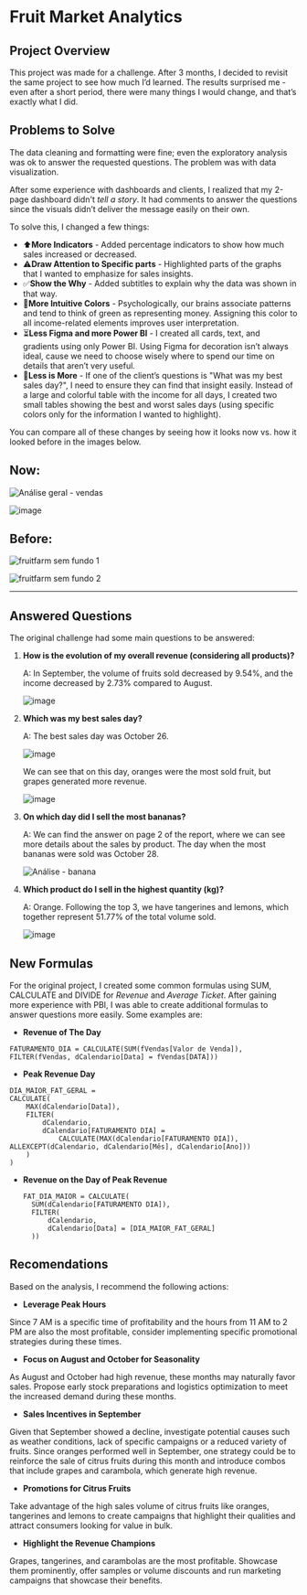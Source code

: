 # Fruit Market Analytics

## Project Overview
This project was made for a challenge. After 3 months, I decided to revisit the same project to see how much I’d learned. The results surprised me - even after a short period, there were many things I would change, and that’s exactly what I did.

## Problems to Solve

The data cleaning and formatting were fine; even the exploratory analysis was ok to answer the requested questions. The problem was with data visualization.

After some experience with dashboards and clients, I realized that my 2-page dashboard didn't *tell a story*. It had comments to answer the questions since the visuals didn’t deliver the message easily on their own.

To solve this, I changed a few things:

- ⬆️**More Indicators** - Added percentage indicators to show how much sales increased or decreased.
- ⚠️**Draw Attention to Specific parts** - Highlighted parts of the graphs that I wanted to emphasize for sales insights.
- ✅**Show the Why** - Added subtitles to explain why the data was shown in that way.
- 💸**More Intuitive Colors** - Psychologically, our brains associate patterns and tend to think of green as representing money. Assigning this color to all income-related elements improves user interpretation.
- ⏳**Less Figma and more Power BI** -  I created all cards, text, and gradients using only Power BI. Using Figma for decoration isn’t always ideal, cause we need to choose wisely where to spend our time on details that aren’t very useful.
- 🔎**Less is More** - If one of the client’s questions is "What was my best sales day?", I need to ensure they can find that insight easily. Instead of a large and colorful table with the income for all days, I created two small tables showing the best and worst sales days (using specific colors only for the information I wanted to highlight).


You can compare all of these changes by seeing how it looks now vs. how it looked before in the images below.

## Now:
![Análise geral - vendas](https://github.com/user-attachments/assets/940f6148-61e4-4d34-ad5c-8dc607dde392)

![image](https://github.com/user-attachments/assets/159d1d88-6ff0-473c-a3d5-f40751fb1db5)

## Before:
![fruitfarm sem fundo 1](https://github.com/user-attachments/assets/235178a5-78a4-44a8-bdb6-1c4d8f2cdf1a)

![fruitfarm sem fundo 2](https://github.com/user-attachments/assets/f12d4e53-ae5a-4ffb-bd38-9025cd392fef)

------------------------

## Answered Questions

The original challenge had some main questions to be answered:

1. **How is the evolution of my overall revenue (considering all products)?**

   A: In September, the volume of fruits sold decreased by 9.54%, and the income decreased by 2.73% compared to August.
   
   ![image](https://github.com/user-attachments/assets/aed2508c-4f18-4018-a897-5f6c41c8dacd)

2. **Which was my best sales day?**

   A: The best sales day was October 26.
   
   ![image](https://github.com/user-attachments/assets/764a9b5f-08c3-438a-b724-07213239a875)

   We can see that on this day, oranges were the most sold fruit, but grapes generated more revenue.
 
   ![image](https://github.com/user-attachments/assets/d9096906-3400-4f36-86c0-9d8e4131625f)

4. **On which day did I sell the most bananas?**
   
   A: We can find the answer on page 2 of the report, where we can see more details about the sales by product. The day when the most bananas were sold was October 28.

   ![Análise - banana](https://github.com/user-attachments/assets/c87913c1-b74c-449c-a5d5-05e01cbd281e)

5. **Which product do I sell in the highest quantity (kg)?**

   A: Orange. Following the top 3, we have tangerines and lemons, which together represent 51.77% of the total volume sold.

   ![image](https://github.com/user-attachments/assets/e339b6d3-a6cd-47a7-9ab1-04eabd23a3df)

## New Formulas

For the original project, I created some common formulas using SUM, CALCULATE and DIVIDE for *Revenue* and *Average Ticket*. After gaining more experience with PBI, I was able to create additional formulas to answer questions more easily. Some examples are:

- **Revenue of The Day**
  
```DAX
FATURAMENTO_DIA = CALCULATE(SUM(fVendas[Valor de Venda]), FILTER(fVendas, dCalendario[Data] = fVendas[DATA]))
```

- **Peak Revenue Day**

```DAX
DIA_MAIOR_FAT_GERAL = 
CALCULATE(
    MAX(dCalendario[Data]), 
    FILTER(
        dCalendario,
        dCalendario[FATURAMENTO DIA] = 
            CALCULATE(MAX(dCalendario[FATURAMENTO DIA]), ALLEXCEPT(dCalendario, dCalendario[Mês], dCalendario[Ano]))
    )
)
```

- **Revenue on the Day of Peak Revenue**
  ```DAX
  FAT_DIA_MAIOR = CALCULATE(
    SUM(dCalendario[FATURAMENTO DIA]),
    FILTER(
        dCalendario,
        dCalendario[Data] = [DIA_MAIOR_FAT_GERAL]
    ))
  ```

## Recomendations

Based on the analysis, I recommend the following actions:

- **Leverage Peak Hours**

Since 7 AM is a specific time of profitability and the hours from 11 AM to 2 PM are also the most profitable, consider implementing specific promotional strategies during these times.

- **Focus on August and October for Seasonality**

As August and October had high revenue, these months may naturally favor sales. Propose early stock preparations and logistics optimization to meet the increased demand during these months.

- **Sales Incentives in September**

Given that September showed a decline, investigate potential causes such as weather conditions, lack of specific campaigns or a reduced variety of fruits. Since oranges performed well in September, one strategy could be to reinforce the sale of citrus fruits during this month and introduce combos that include grapes and carambola, which generate high revenue.

 - **Promotions for Citrus Fruits**

Take advantage of the high sales volume of citrus fruits like oranges, tangerines and lemons to create campaigns that highlight their qualities and attract consumers looking for value in bulk.

- **Highlight the Revenue Champions**

Grapes, tangerines, and carambolas are the most profitable. Showcase them prominently, offer samples or volume discounts and run marketing campaigns that showcase their benefits.



